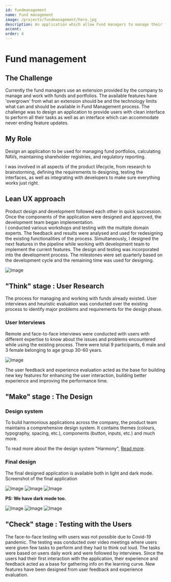 ```yaml
---
id: fundmanagement
name: Fund management
image: /projects/fundmanagement/hero.jpg
description: An application which allow Fund managers to manage their funds, portfolios, daily tasks like NAv calculations and managing shareholder registries.
accent:
order: 4
---
```


# Fund management

## The Challenge

Currently the fund managers use an extension provided by the company to manage and work with funds and portfolios. The available features have 'overgrown' from what an extension should be and the technology limits what can and should be available in Fund Management process. The challenge was to design an application to provide users with clean interface to perform all their tasks as well as an interface which can accommodate never ending feature updates.

## My Role

Design an application to be used for managing fund portfolios, calculating NAVs, maintaining shareholder registries, and regulatory reporting. 

I was involved in all aspects of the product lifecycle, from research to brainstorming, defining the requirements to designing, testing the interfaces, as well as integrating with developers to make sure everything works just right.

## Lean UX approach

Product design and development followed each other in quick succession. Once the components of the application were designed and approved, the development team began implementation.  
I conducted various workshops and testing with the multiple domain experts. The feedback and results were analysed and used for redesigning the existing functionalities of the process. Simultaneously, I designed the next features in the pipeline while working with development team to implement the current features.
The design and testing was incorporated into the development process. The milestones were set quarterly based on the development cycle and the remaining time was used for designing.

![Image](/projects/fundmanagement/fm_lean_ux_cycle.png)

## "Think" stage : User Research

The process for managing and working with funds already existed. User interviews and heuristic evaluation was conducted over the existing process to identify major problems and requirements for the design phase.

### User Interviews

Remote and face-to-face interviews were conducted with users with different expertise to know about the issues and problems encountered while using the existing process. There were total 9 participants, 6 male and 3 female belonging to age group 30-60 years. 

![Image](/projects/fundmanagement/userinterviews.png)

<!-- Understanding the complexities of the process while providing a design solution which is accessible and has a low learning curve. -->
The user feedback and experience evaluation acted as the base for building new key features for enhancing the user interaction, building better experience and improving the performance time.

<!-- ### Information Structure & Task Flow -->

<!-- Creating information flow and structuring data was of utmost importance as the flow would have a major impact in providing smooth user experience. The structure would also help users to perform tasks in an efficient manner and save time. -->

## "Make" stage : The Design

### Design system

To build harmonious applications across the company, the product team maintains a comprehensive design system. It contains themes (colours, typography, spacing, etc.), components (button, inputs, etc.) and much more.

<!-- Put an image here. -->

To read more about the the design system "Harmony", [Read more](/project/harmony).

### Final design

The final designed application is available both in light and dark mode. Screenshot of the final application

![Image](/projects/fundmanagement/fm_details_light.png)
![Image](/projects/fundmanagement/fm_summary_light.png)
![Image](/projects/fundmanagement/fm_warnings_light.png)

**PS: We have dark mode too.**

![Image](/projects/fundmanagement/fm_details_dark.png)
![Image](/projects/fundmanagement/fm_summary_dark.png)
![Image](/projects/fundmanagement/fm_warnings_dark.png)

## "Check" stage : Testing with the Users
The face-to-face testing with users was not possible due to Covid-19 pandemic. The testing was conducted over video meetings where users were given few tasks to perform and they had to think out loud. The tasks were based on users daily work and were followed by interviews. Since the users had their first interaction with the application, their experience and feedback acted as a base for gathering info on the learning curve. New features have been designed  from user feedback and experience evaluation.
